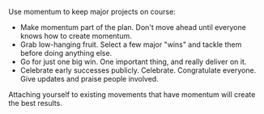 
Use momentum to keep major projects on course:
- Make momentum part of the plan. Don't move ahead until everyone knows how to create momentum.
- Grab low-hanging fruit. Select a few major "wins" and tackle them before doing anything else.
- Go for just one big win. One important thing, and really deliver on it.
- Celebrate early successes publicly. Celebrate. Congratulate everyone. Give updates and praise people involved.

Attaching yourself to existing movements that have momentum will create the best results.
